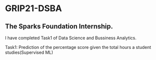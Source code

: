 # GRIP21-DSBA
## The Sparks Foundation Internship.
I have completed Task1 of Data Science and Bussiness Analytics.

Task1: Prediction of the percentage score given the total hours a student studies(Supervised ML)

